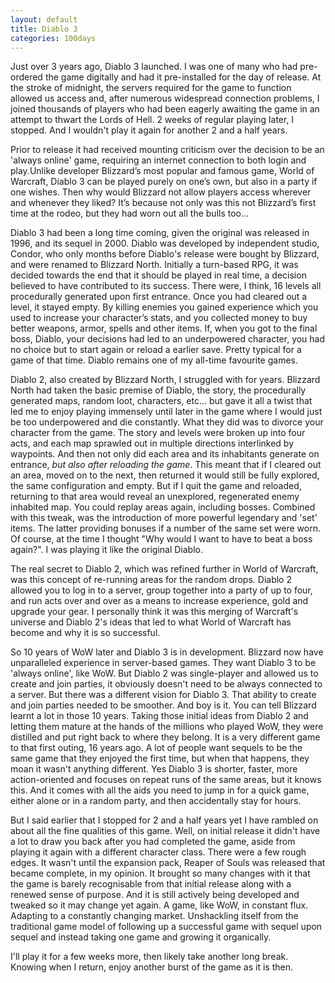 ```yaml
---
layout: default
title: Diablo 3
categories: 100days
---
```


Just over 3 years ago, Diablo 3 launched. I was one of many who had pre-ordered the game digitally and had it pre-installed for the day of release. At the stroke of midnight, the servers required for the game to function allowed us access and, after numerous widespread connection problems, I joined thousands of players who had been eagerly awaiting the game in an attempt to thwart the Lords of Hell. 2 weeks of regular playing later, I stopped. And I wouldn't play it again for another 2 and a half years.

Prior to release it had received mounting criticism over the decision to be an 'always online' game, requiring an internet connection to both login and play.Unlike developer Blizzard’s most popular and famous game, World of Warcraft, Diablo 3 can be played purely on one’s own, but also in a party if one wishes. Then why would Blizzard not allow players access wherever and whenever they liked? It’s because not only was this not Blizzard’s first time at the rodeo, but they had worn out all the bulls too...

Diablo 3 had been a long time coming, given the original was released in 1996, and its sequel in 2000. Diablo was developed by independent studio, Condor, who only months before Diablo's release were bought by Blizzard, and were renamed to Blizzard North. Initially a turn-based RPG, it was decided towards the end that it should be played in real time, a decision believed to have contributed to its success. There were, I think, 16 levels all procedurally generated upon first entrance. Once you had cleared out a level, it stayed empty. By killing enemies you gained experience which you used to increase your character’s stats, and you collected money to buy better weapons, armor, spells and other items. If, when you got to the final boss, Diablo, your decisions had led to an underpowered character, you had no choice but to start again or reload a earlier save. Pretty typical for a game of that time. Diablo remains one of my all-time favourite games.

Diablo 2, also created by Blizzard North, I struggled with for years. Blizzard North had taken the basic premise of Diablo, the story, the procedurally generated maps, random loot, characters, etc... but gave it all a twist that led me to enjoy playing immensely until later in the game where I would just be too underpowered and die constantly. What they did was to divorce your character from the game. The story and levels were broken up into four acts, and each map sprawled out in multiple directions interlinked by waypoints. And then not only did each area and its inhabitants generate on entrance, _but also after reloading the game_. This meant that if I cleared out an area, moved on to the next, then returned it would still be fully explored, the same configuration and empty. But if I quit the game and reloaded, returning to that area would reveal an unexplored, regenerated enemy inhabited map. You could replay areas again, including bosses. Combined with this tweak, was the introduction of more powerful legendary and 'set' items. The latter providing bonuses if a number of the same set were worn. Of course, at the time I thought "Why would I want to have to beat a boss again?". I was playing it like the original Diablo.

The real secret to Diablo 2, which was refined further in World of Warcraft, was this concept of re-running areas for the random drops. Diablo 2 allowed you to log in to a server, group together into a party of up to four, and run acts over and over as a means to increase experience, gold and upgrade your gear. I personally think it was this merging of Warcraft's universe and Diablo 2's ideas that led to what World of Warcraft has become and why it is so successful.

So 10 years of WoW later and Diablo 3 is in development. Blizzard now have unparalleled experience in server-based games. They want Diablo 3 to be 'always online', like WoW. But Diablo 2 was single-player and allowed us to create and join parties, it obviously doesn't need to be always connected to a server. But there was a different vision for Diablo 3. That ability to create and join parties needed to be smoother. And boy is it. You can tell Blizzard learnt a lot in those 10 years. Taking those initial ideas from Diablo 2 and letting them mature at the hands of the millions who played WoW, they were distilled and put right back to where they belong.  It is a very different game to that first outing, 16 years ago. A lot of people want sequels to be the same game that they enjoyed the first time, but when that happens, they moan it wasn't anything different. Yes Diablo 3 is shorter, faster, more action-oriented and focuses on repeat runs of the same areas, but it knows this. And it comes with all the aids you need to jump in for a quick game, either alone or in a random party, and then accidentally stay for hours.

But I said earlier that I stopped for 2 and a half years yet I have rambled on about all the fine qualities of this game. Well, on initial release it didn't have a lot to draw you back after you had completed the game, aside from playing it again with a different character class. There were a few rough edges. It wasn't until the expansion pack, Reaper of Souls was released that became complete, in my opinion. It brought so many changes with it that the game is barely recognisable from that initial release along with a renewed sense of purpose. And it is still actively being developed and tweaked so it may change yet again. A game, like WoW, in constant flux. Adapting to a constantly changing market. Unshackling itself from the traditional game model of following up a successful game with sequel upon sequel and instead taking one game and growing it organically.

I'll play it for a few weeks more, then likely take another long break. Knowing when I return, enjoy another burst of the game as it is then.

